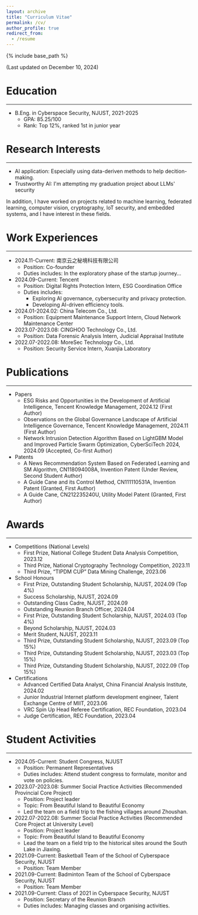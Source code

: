 ```yaml
---
layout: archive
title: "Curriculum Vitae"
permalink: /cv/
author_profile: true
redirect_from:
  - /resume
---
```


{% include base_path %}

(Last updated on December 10, 2024)

Education
======
---
* B.Eng. in Cyberspace Security, NJUST, 2021-2025
  * GPA: 85.25/100
  * Rank: Top 12%, ranked 1st in junior year

Research Interests
======
---
* AI application: Especially using data-deriven methods to help decition-making.
* Trustworthy AI: I'm attempting my graduation project about LLMs' security

In addition, I have worked on projects related to machine learning, federated learning, computer vision, cryptography, IoT security, and embedded systems, and I have interest in these fields.

Work Experiences
======
---
* 2024.11-Current: 南京云之秘境科技有限公司
  * Position: Co-founder
  * Duties includes: In the exploratory phase of the startup journey...
* 2024.09-Current: Tencent
  * Position: Digital Rights Protection Intern, ESG Coordination Office
  * Duties includes:
      * Exploring AI governance, cybersecurity and privacy protection.
      * Developing AI-driven efficiency tools.
* 2024.01-2024.02: China Telecom Co., Ltd.
  * Position: Equipment Maintenance Support Intern, Cloud Network Maintenance Center
* 2023.07-2023.08: CINGHOO Technology Co., Ltd.
  * Position: Data Forensic Analysis Intern, Judicial Appraisal Institute
* 2022.07-2022.08: MoreSec Technology Co., Ltd.
  * Position: Security Service Intern, Xuanjia Laboratory

Publications
======
---
* Papers
  * ESG Risks and Opportunities in the Development of Artificial Intelligence, Tencent Knowledge Management, 2024.12 (First Author)
  * Observations on the Global Governance Landscape of Artificial Intelligence Governance, Tencent Knowledge Management, 2024.11 (First Author)
  * Network Intrusion Detection Algorithm Based on LightGBM Model and Improved Particle Swarm Optimization, CyberSciTech 2024, 2024.09 (Accepted, Co-first Author)
* Patents
  * A News Recommendation System Based on Federated Learning and SM Algorithm, CN118094008A, Invention Patent (Under Review, Second Student Author)
  * A Guide Cane and its Control Method, CN111110531A, Invention Patent (Granted, First Author)
  * A Guide Cane, CN212235240U, Utility Model Patent (Granted, First Author)

Awards
======
---
* Competitions (National Levels)
  * First Prize, National College Student Data Analysis Competition, 2023.12
  * Third Prize, National Cryptography Technology Competition, 2023.11
  * Third Prize, “TIPDM CUP” Data Mining Challenge, 2023.06
* School Honours
  * First Prize, Outstanding Student Scholarship, NJUST, 2024.09 (Top 4%)
  * Success Scholarship, NJUST, 2024.09
  * Outstanding Class Cadre, NJUST, 2024.09
  * Outstanding Reunion Branch Officer, 2024.04
  * First Prize, Outstanding Student Scholarship, NJUST, 2024.03 (Top 4%)
  * Beyond Scholarship, NJUST, 2024.03
  * Merit Student, NJUST, 2023.11
  * Third Prize, Outstanding Student Scholarship, NJUST, 2023.09 (Top 15%)
  * Third Prize, Outstanding Student Scholarship, NJUST, 2023.03 (Top 15%)
  * Third Prize, Outstanding Student Scholarship, NJUST, 2022.09 (Top 15%)
* Certifications
  * Advanced Certified Data Analyst, China Financial Analysis Institute, 2024.02
  * Junior Industrial Internet platform development engineer, Talent Exchange Centre of MIIT, 2023.06
  * VRC Spin Up Head Referee Certification, REC Foundation, 2023.04
  * Judge Certification, REC Foundation, 2023.04

Student Activities
======
---
* 2024.05-Current: Student Congress, NJUST
  * Position: Permanent Representatives
  * Duties includes: Attend student congress to formulate, monitor and vote on policies.
* 2023.07-2023.08: Summer Social Practice Activities (Recommended Provincial Core Project)
  * Position: Project leader
  * Topic: From Beautiful Island to Beautiful Economy
  * Led the team on a field trip to the fishing villages around Zhoushan.
* 2022.07-2022.08: Summer Social Practice Activities (Recommended Core Project at University Level)
  * Position: Project leader
  * Topic: From Beautiful Island to Beautiful Economy
  * Lead the team on a field trip to the historical sites around the South Lake in Jiaxing.
* 2021.09-Current: Basketball Team of the School of Cyberspace Security, NJUST
  * Position: Team Member
* 2021.09-Current: Badminton Team of the School of Cyberspace Security, NJUST
  * Position: Team Member
* 2021.09-Current: Class of 2021 in Cyberspace Security, NJUST
  * Position: Secretary of the Reunion Branch
  * Duties includes: Managing classes and organising activities.
